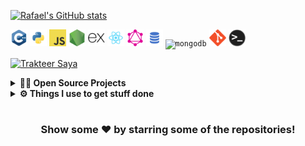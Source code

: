 [![Rafael's GitHub stats](https://github-readme-stats.vercel.app/api?username=rafaelnuansa)](https://github.com/rafaelnuansa/camo)

<code><img height="27" src="https://raw.githubusercontent.com/github/explore/80688e429a7d4ef2fca1e82350fe8e3517d3494d/topics/cpp/cpp.png" alt="cpp"></code>
<code><img height="27" src="https://raw.githubusercontent.com/github/explore/80688e429a7d4ef2fca1e82350fe8e3517d3494d/topics/python/python.png" alt="python"></code>
<code><img height="27" src="https://raw.githubusercontent.com/github/explore/80688e429a7d4ef2fca1e82350fe8e3517d3494d/topics/javascript/javascript.png" alt="javascript"></code>
<code><img height="27" src="https://raw.githubusercontent.com/github/explore/80688e429a7d4ef2fca1e82350fe8e3517d3494d/topics/nodejs/nodejs.png" alt="nodejs"></code>
<code><img height="27" src="https://raw.githubusercontent.com/devicons/devicon/master/icons/express/express-original.svg" alt="expressjs"></code>
<code><img height="27" src="https://raw.githubusercontent.com/github/explore/80688e429a7d4ef2fca1e82350fe8e3517d3494d/topics/react/react.png" alt="react"></code>
<code><img height="27" src="https://raw.githubusercontent.com/github/explore/80688e429a7d4ef2fca1e82350fe8e3517d3494d/topics/graphql/graphql.png" alt="graphql"></code>
<code><img height="27" src="https://raw.githubusercontent.com/github/explore/80688e429a7d4ef2fca1e82350fe8e3517d3494d/topics/sql/sql.png" alt="sql"></code>
<code><img height="27" src="https://encrypted-tbn0.gstatic.com/images?q=tbn%3AANd9GcSTTzPAw-55ssm1Im594xYZ9eRQu2JylrkYLg&usqp=CAU" alt="mongodb"></code>
<code><img height="27" src="https://raw.githubusercontent.com/devicons/devicon/master/icons/git/git-original.svg" alt="git"></code>
<code><img height="27" src="https://raw.githubusercontent.com/github/explore/80688e429a7d4ef2fca1e82350fe8e3517d3494d/topics/terminal/terminal.png" alt="terminal"></code>

<a href="https://trakteer.id/rafaelnuansa/tip" target="_blank"><img id="wse-buttons-preview" src="https://cdn.trakteer.id/images/embed/trbtn-red-5.png" height="40" style="border:0px;height:40px;" alt="Trakteer Saya"></a>


<details>
  <summary><b>🧑‍🚀 Open Source Projects</b></summary>

  <br />
  <table>
    <thead align="center">
      <tr border: none;>
        <td><b>💻 Projects</b></td>
        <td><b>🌟 Stars</b></td>
        <td><b>🍴 Forks</b></td>
        <td><b>🐛 Issues</b></td>
        <td><b>🔔 Pull Requests</b></td>
        <td><b>👨‍💻 Language</b></td>
      </tr>
    </thead>
    <tbody>
      <tr>
	      <td><a href="https://github.com/rafaelnuansa/Gitwar"><b>🚀 Gitwar</b></a></td>
        <td><img alt="Stars" src="https://img.shields.io/github/stars/rafaelnuansa/Gitwar?style=flat-square&labelColor=343b41"/></td>
        <td><img alt="Forks" src="https://img.shields.io/github/forks/rafaelnuansa/Gitwar?style=flat-square&labelColor=343b41"/></td>
        <td><img alt="Issues" src="https://img.shields.io/github/issues/rafaelnuansa/Gitwar?style=flat-square"/></td>
        <td><img alt="Pull Requests" src="https://img.shields.io/github/issues-pr/rafaelnuansa/Gitwar?style=flat-square"/></td>
        <td><img alt="Language" src="https://img.shields.io/github/languages/top/rafaelnuansa/Gitwar?style=flat-square"/></td>
      </tr>
      <tr>
	      <td><a href="https://github.com/rafaelnuansa/TradeByte"><b>💸 TradeByte</b></a></td>
        <td><img alt="Stars" src="https://img.shields.io/github/stars/rafaelnuansa/TradeByte?style=flat-square&labelColor=343b41"/></td>
        <td><img alt="Forks" src="https://img.shields.io/github/forks/rafaelnuansa/TradeByte?style=flat-square&labelColor=343b41"/></td>
        <td><img alt="Issues" src="https://img.shields.io/github/issues/rafaelnuansa/TradeByte?style=flat-square"/></td>
        <td><img alt="Pull Requests" src="https://img.shields.io/github/issues-pr/rafaelnuansa/TradeByte?style=flat-square"/></td>
        <td><img alt="Language" src="https://img.shields.io/github/languages/top/rafaelnuansa/TradeByte?label=javascript&style=flat-square"/></td>
      </tr>
      <tr>
	      <td><a href="https://github.com/rafaelnuansa/TheNodeCourse"><b>👨🏻‍💻 TheNodeCourse</b></a></td>
        <td><img alt="Stars" src="https://img.shields.io/github/stars/rafaelnuansa/TheNodeCourse?style=flat-square&labelColor=343b41"/></td>
        <td><img alt="Forks" src="https://img.shields.io/github/forks/rafaelnuansa/TheNodeCourse?style=flat-square&labelColor=343b41"/></td>
        <td><img alt="Issues" src="https://img.shields.io/github/issues/rafaelnuansa/TheNodeCourse?style=flat-square"/></td>
        <td><img alt="Pull Requests" src="https://img.shields.io/github/issues-pr/rafaelnuansa/TheNodeCourse?style=flat-square"/></td>
        <td><img alt="Language" src="https://img.shields.io/github/languages/top/rafaelnuansa/TheNodeCourse?style=flat-square"/></td> 
      </tr>
      <tr>
	      <td><a href="https://github.com/rafaelnuansa/rafaelnuansa"><b>🤓 rafaelnuansa</b></a></td>
        <td><img alt="Stars" src="https://img.shields.io/github/stars/rafaelnuansa/rafaelnuansa?style=flat-square&labelColor=343b41"/></td>
        <td><img alt="Forks" src="https://img.shields.io/github/forks/rafaelnuansa/rafaelnuansa?style=flat-square&labelColor=343b41"/></td>
        <td><img alt="Issues" src="https://img.shields.io/github/issues/rafaelnuansa/rafaelnuansa?style=flat-square"/></td>
        <td><img alt="Pull Requests" src="https://img.shields.io/github/issues-pr/rafaelnuansa/rafaelnuansa?style=flat-square"/></td>
        <td><img alt="Language" src="https://img.shields.io/badge/markdown-100%25-blue?style=flat-square"/></td> 
      </tr>
    </tbody>
  </table>
  <br />
</details>
 
<details>	
  <br />
  <summary><b>⚙️ Things I use to get stuff done</b></summary>
  	<ul>
  	    <li><b>Browser: </b> Google Chrome</li>
	    <li><b>Terminal: </b> ZSH: Oh My Zsh (PowerLevel10k)</li>
	    <li><b>Code Editor:</b> VSCode - The best editor out there.</li>
	    <li><b>To Stay Updated:</b> Dev.to, Medium, Linkedin and Twitter.</li>
	</ul>	
</details>

#

<div align="center">

### Show some ❤️ by starring some of the repositories!

</div>

